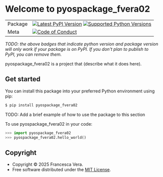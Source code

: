 # Welcome to pyospackage_fvera02

|        |        |
|--------|--------|
| Package | [![Latest PyPI Version](https://img.shields.io/pypi/v/pyospackage_fvera02.svg)](https://pypi.org/project/pyospackage_fvera02/) [![Supported Python Versions](https://img.shields.io/pypi/pyversions/pyospackage_fvera02.svg)](https://pypi.org/project/pyospackage_fvera02/)  |
| Meta   | [![Code of Conduct](https://img.shields.io/badge/Contributor%20Covenant-v2.0%20adopted-ff69b4.svg)](CODE_OF_CONDUCT.md) |

*TODO: the above badges that indicate python version and package version will only work if your package is on PyPI.
If you don't plan to publish to PyPI, you can remove them.*

pyospackage_fvera02 is a project that (describe what it does here).

## Get started

You can install this package into your preferred Python environment using pip:

```bash
$ pip install pyospackage_fvera02
```

TODO: Add a brief example of how to use the package to this section

To use pyospackage_fvera02 in your code:

```python
>>> import pyospackage_fvera02
>>> pyospackage_fvera02.hello_world()
```

## Copyright

- Copyright © 2025 Francesca Vera.
- Free software distributed under the [MIT License](./LICENSE).
